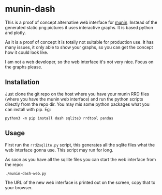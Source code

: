 # munin-dash

This is a proof of concept alternative web interface for [munin](https://munin-monitoring.org/). Instead of the generated static png pictures it uses interactive graphs. It is based python and plotly.

As it is a proof of concept it is totally not suitable for production use. It has many issues, it only able to show your graphs, so you can get the concept how it could look like.

I am not a web developer, so the web interface it's not very nice. Focus on the graphs please.


## Installation

Just clone the git repo on the host where you have your munin RRD files (where you have the munin web interface) and run the python scripts directly from the repo dir. You may mis some python packages what you can install with pip. Eg:
```
python3 -m pip install dash sqlite3 rrdtool pandas 
```


## Usage

First run the `rrd2sqlite.py` script, this generates all the sqlite files what the web interface gonna use. This script may run for long.

As soon as you have all the sqllite files you can start the web interface from the repo:
```
./munin-dash-web.py
```

The URL of the new web interface is printed out on the screen, copy that to your browser.

